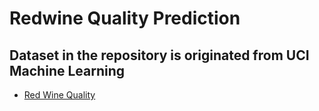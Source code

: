 # Redwine Quality Prediction
## Dataset in the repository is originated from UCI Machine Learning
- [Red Wine Quality](https://www.kaggle.com/datasets/uciml/red-wine-quality-cortez-et-al-2009)
